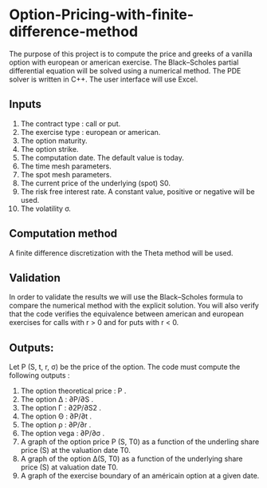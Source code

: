 # Option-Pricing-with-finite-difference-method
The purpose of this project is to compute the price and greeks of a vanilla option
with european or american exercise. The Black–Scholes partial differential equation
will be solved using a numerical method. The PDE solver is written in C++.
The user interface will use Excel.
## Inputs
1. The contract type : call or put.
2. The exercise type : european or american.
3. The option maturity.
4. The option strike.
5. The computation date. The default value is today.
6. The time mesh parameters.
7. The spot mesh parameters.
8. The current price of the underlying (spot) S0.
9. The risk free interest rate. A constant value, positive or negative will be used.
10. The volatility σ.
## Computation method
A finite difference discretization with the Theta method will be used.
## Validation
In order to validate the results we will use the Black–Scholes formula to compare the numerical method with the explicit solution. You will also verify that the code verifies the equivalence between american and european exercises for calls with r > 0 and for puts with r < 0.
## Outputs:
Let P (S, t, r, σ) be the price of the option. The code must compute the following outputs :
1. The option theoretical price : P .
2. The option ∆ : ∂P/∂S .
3. The option Γ : ∂2P/∂S2 .
4. The option Θ : ∂P/∂t .
5. The option ρ : ∂P/∂r .
6. The option vega : ∂P/∂σ .
7. A graph of the option price P (S, T0) as a function of the underling share price (S) at the valuation date T0.
8. A graph of the option ∆(S, T0) as a function of the underlying share price (S) at valuation date T0.
9. A graph of the exercise boundary of an américain option at a given date.
